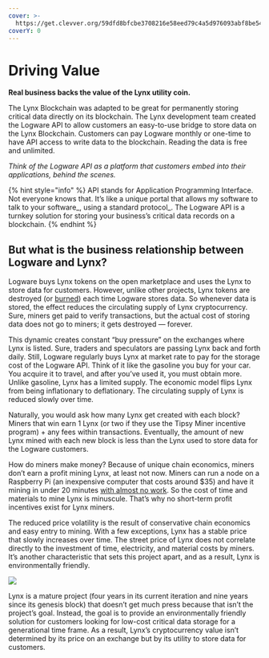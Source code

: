 ```yaml
---
cover: >-
  https://get.clevver.org/59dfd8bfcbe3708216e58eed79c4a5d976093abf8be54c8be13800b1603ccf40.png
coverY: 0
---
```


# Driving Value

**Real business backs the value of the Lynx utility coin.**

The Lynx Blockchain was adapted to be great for permanently storing critical data directly on its blockchain. The Lynx development team created the Logware API to allow customers an easy-to-use bridge to store data on the Lynx Blockchain. Customers can pay Logware monthly or one-time to have API access to write data to the blockchain. Reading the data is free and unlimited.&#x20;

_Think of the Logware API as a platform that customers embed into their applications, behind the scenes._

{% hint style="info" %}
API stands for Application Programming Interface. Not everyone knows that. It’s like a unique portal that allows my software to talk to your software_, using a standard protocol_. The Logware API is a turnkey solution for storing your business’s critical data records on a blockchain.
{% endhint %}

## But what is the business relationship between Logware and Lynx? <a href="#63b4" id="63b4"></a>

Logware buys Lynx tokens on the open marketplace and uses the Lynx to store data for customers. However, unlike other projects, Lynx tokens are destroyed (or [burned](https://www.investopedia.com/tech/cryptocurrency-burning-can-it-manage-inflation/)) each time Logware stores data. So whenever data is stored, the effect reduces the circulating supply of Lynx cryptocurrency. Sure, miners get paid to verify transactions, but the actual cost of storing data does not go to miners; it gets destroyed — forever.

This dynamic creates constant “buy pressure” on the exchanges where Lynx is listed. Sure, traders and speculators are passing Lynx back and forth daily. Still, Logware regularly buys Lynx at market rate to pay for the storage cost of the Logware API. Think of it like the gasoline you buy for your car. You acquire it to travel, and after you’ve used it, you must obtain more. Unlike gasoline, Lynx has a limited supply. The economic model flips Lynx from being inflationary to deflationary. The circulating supply of Lynx is reduced slowly over time.

Naturally, you would ask how many Lynx get created with each block? Miners that win earn 1 Lynx (or two if they use the Tipsy Miner incentive program) + any fees within transactions. Eventually, the amount of new Lynx mined with each new block is less than the Lynx used to store data for the Logware customers.

How do miners make money? Because of unique chain economics, miners don’t earn a profit mining Lynx, at least not now. Miners can run a node on a Raspberry Pi (an inexpensive computer that costs around $35) and have it mining in under 20 minutes [with almost no work](https://github.com/getlynx/LynxCI). So the cost of time and materials to mine Lynx is minuscule. That’s why no short-term profit incentives exist for Lynx miners.

The reduced price volatility is the result of conservative chain economics and easy entry to mining. With a few exceptions, Lynx has a stable price that slowly increases over time. The street price of Lynx does not correlate directly to the investment of time, electricity, and material costs by miners. It’s another characteristic that sets this project apart, and as a result, Lynx is environmentally friendly.

![](https://get.clevver.org/b34219dfcfa28f028c152c6f120f96a768451a28d8f26872a4104819802f1d50.png)

Lynx is a mature project (four years in its current iteration and nine years since its genesis block) that doesn’t get much press because that isn’t the project’s goal. Instead, the goal is to provide an environmentally friendly solution for customers looking for low-cost critical data storage for a generational time frame. As a result, Lynx’s cryptocurrency value isn’t determined by its price on an exchange but by its utility to store data for customers.
